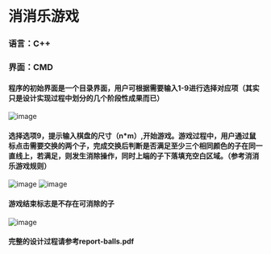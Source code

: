 # 消消乐游戏

### 语言：C++

### 界面：CMD

#### 程序的初始界面是一个目录界面，用户可根据需要输入1-9进行选择对应项（其实只是设计实现过程中划分的几个阶段性成果而已）

![image](https://github.com/TongJiayan/Little-game/blob/master/images/1.png)

#### 选择选项9，提示输入棋盘的尺寸（n*m）,开始游戏。游戏过程中，用户通过鼠标点击需要交换的两个子，完成交换后判断是否满足至少三个相同颜色的子在同一直线上，若满足，则发生消除操作，同时上端的子下落填充空白区域。（参考消消乐游戏规则）

![image](https://github.com/TongJiayan/Little-game/blob/master/images/2.png)
![image](https://github.com/TongJiayan/Little-game/blob/master/images/3.png)

#### 游戏结束标志是不存在可消除的子

![image](https://github.com/TongJiayan/Little-game/blob/master/images/4.png)

#### 完整的设计过程请参考report-balls.pdf
